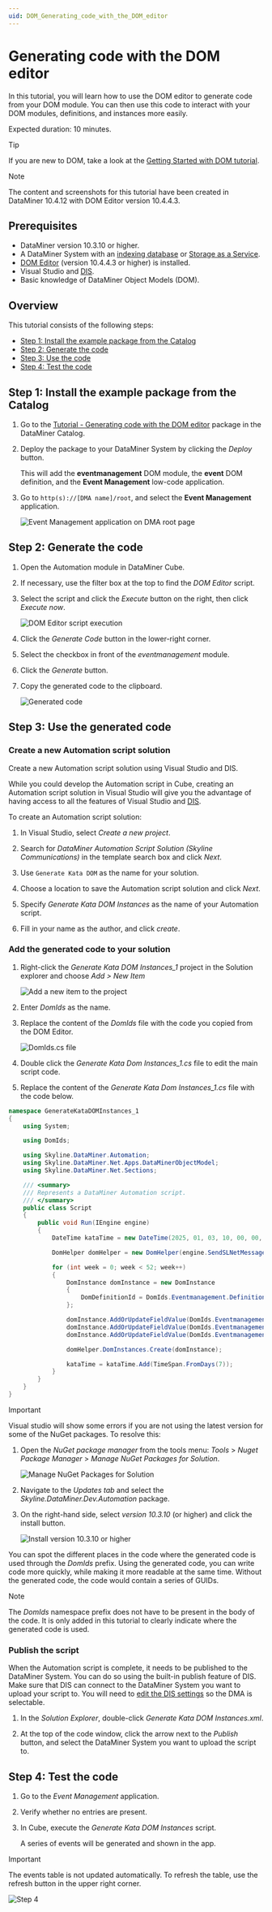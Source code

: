 ```yaml
---
uid: DOM_Generating_code_with_the_DOM_editor
---
```


# Generating code with the DOM editor

In this tutorial, you will learn how to use the DOM editor to generate code from your DOM module. You can then use this code to interact with your DOM modules, definitions, and instances more easily.

Expected duration: 10 minutes.

> [!TIP]
> If you are new to DOM, take a look at the [Getting Started with DOM tutorial](xref:DOM_Generating_code_with_the_DOM_editor).

> [!NOTE]
> The content and screenshots for this tutorial have been created in DataMiner 10.4.12 with DOM Editor version 10.4.4.3.

## Prerequisites

- DataMiner version 10.3.10 or higher.
- A DataMiner System with an [indexing database](xref:Indexing_Database) or [Storage as a Service](xref:STaaS).
- [DOM Editor](https://catalog.dataminer.services/details/11674850-aeac-48c4-9f35-03c387ebcf18) (version 10.4.4.3 or higher) is installed.
- Visual Studio and [DIS](xref:Overall_concept_of_the_DataMiner_Integration_Studio).
- Basic knowledge of DataMiner Object Models (DOM).

## Overview

This tutorial consists of the following steps:

- [Step 1: Install the example package from the Catalog](#step-1-install-the-example-package-from-the-catalog)
- [Step 2: Generate the code](#step-2-generate-the-code)
- [Step 3: Use the code](#step-3-use-the-generated-code)
- [Step 4: Test the code](#step-4-test-the-code)

## Step 1: Install the example package from the Catalog

1. Go to the [Tutorial - Generating code with the DOM editor](https://catalog.dataminer.services/details/6a8c3f13-db15-46a4-931d-96e7c187fa6a) package in the DataMiner Catalog.

1. Deploy the package to your DataMiner System by clicking the *Deploy* button.

   This will add the **eventmanagement** DOM module, the **event** DOM definition, and the **Event Management** low-code application.

1. Go to `http(s)://[DMA name]/root`, and select the **Event Management** application.

   ![Event Management application on DMA root page](~/user-guide/images/DOM_Generating_code_Step1.png)

## Step 2: Generate the code

1. Open the Automation module in DataMiner Cube.

1. If necessary, use the filter box at the top to find the *DOM Editor* script.

1. Select the script and click the *Execute* button on the right, then click *Execute now*.

   ![DOM Editor script execution](~/user-guide/images/DOM_Generating_code_Step2_1.png)

1. Click the *Generate Code* button in the lower-right corner.

1. Select the checkbox in front of the *eventmanagement* module.

1. Click the *Generate* button.

1. Copy the generated code to the clipboard.

   ![Generated code](~/user-guide/images/DOM_Generating_code_Step2_2.png)

## Step 3: Use the generated code

### Create a new Automation script solution

Create a new Automation script solution using Visual Studio and DIS.

While you could develop the Automation script in Cube, creating an Automation script solution in Visual Studio will give you the advantage of having access to all the features of Visual Studio and [DIS](xref:Overall_concept_of_the_DataMiner_Integration_Studio).

To create an Automation script solution:

1. In Visual Studio, select *Create a new project*.

1. Search for *DataMiner Automation Script Solution (Skyline Communications)* in the template search box and click *Next*.

1. Use `Generate Kata DOM` as the name for your solution.

1. Choose a location to save the Automation script solution and click *Next*.

1. Specify *Generate Kata DOM Instances* as the name of your Automation script.

1. Fill in your name as the author, and click *create*.

### Add the generated code to your solution

1. Right-click the *Generate Kata DOM Instances_1* project in the Solution explorer and choose *Add > New Item*

   ![Add a new item to the project](~/user-guide/images/DOM_Generating_code_Step3_1.png)

1. Enter *DomIds* as the name.

1. Replace the content of the *DomIds* file with the code you copied from the DOM Editor.

   ![DomIds.cs file](~/user-guide/images/DOM_Generating_code_Step3_2.png)

1. Double click the *Generate Kata Dom Instances_1.cs* file to edit the main script code.

1. Replace the content of the *Generate Kata Dom Instances_1.cs* file with the code below.

```csharp
namespace GenerateKataDOMInstances_1
{
    using System;

    using DomIds;

    using Skyline.DataMiner.Automation;
    using Skyline.DataMiner.Net.Apps.DataMinerObjectModel;
    using Skyline.DataMiner.Net.Sections;

    /// <summary>
    /// Represents a DataMiner Automation script.
    /// </summary>
    public class Script
    {
        public void Run(IEngine engine)
        {
            DateTime kataTime = new DateTime(2025, 01, 03, 10, 00, 00, DateTimeKind.Local);

            DomHelper domHelper = new DomHelper(engine.SendSLNetMessages, DomIds.Eventmanagement.ModuleId);

            for (int week = 0; week < 52; week++)
            {
                DomInstance domInstance = new DomInstance
                {
                    DomDefinitionId = DomIds.Eventmanagement.Definitions.Event,
                };

                domInstance.AddOrUpdateFieldValue(DomIds.Eventmanagement.Sections.EventInfo.Id, DomIds.Eventmanagement.Sections.EventInfo.EventName, $"Kata {week + 1}");
                domInstance.AddOrUpdateFieldValue(DomIds.Eventmanagement.Sections.EventInfo.Id, DomIds.Eventmanagement.Sections.EventInfo.Start, kataTime);
                domInstance.AddOrUpdateFieldValue(DomIds.Eventmanagement.Sections.EventInfo.Id, DomIds.Eventmanagement.Sections.EventInfo.End, kataTime.Add(TimeSpan.FromHours(1)));

                domHelper.DomInstances.Create(domInstance);

                kataTime = kataTime.Add(TimeSpan.FromDays(7));
            }
        }
    }
}
```

> [!IMPORTANT]
> Visual studio will show some errors if you are not using the latest version for some of the NuGet packages. To resolve this:
>
> 1. Open the *NuGet package manager* from the tools menu: *Tools* > *Nuget Package Manager* > *Manage NuGet Packages for Solution*.
>
>    ![Manage NuGet Packages for Solution](~/user-guide/images/DOM_Generating_code_Step3_3.png)
>
> 1. Navigate to the *Updates tab* and select the *Skyline.DataMiner.Dev.Automation* package.
>
> 1. On the right-hand side, select *version 10.3.10* (or higher) and click the install button.
>
>    ![Install version 10.3.10 or higher](~/user-guide/images/DOM_Generating_code_Step3_4.png)

You can spot the different places in the code where the generated code is used through the *DomIds* prefix. Using the generated code, you can write code more quickly, while making it more readable at the same time. Without the generated code, the code would contain a series of GUIDs.

> [!NOTE]
> The *DomIds* namespace prefix does not have to be present in the body of the code. It is only added in this tutorial to clearly indicate where the generated code is used.

### Publish the script

When the Automation script is complete, it needs to be published to the DataMiner System. You can do so using the built-in publish feature of DIS. Make sure that DIS can connect to the DataMiner System you want to upload your script to. You will need to [edit the DIS settings](xref:DIS_settings#dma) so the DMA is selectable.

1. In the *Solution Explorer*, double-click *Generate Kata DOM Instances.xml*.

1. At the top of the code window, click the arrow next to the *Publish* button, and select the DataMiner System you want to upload the script to.

## Step 4: Test the code

1. Go to the *Event Management* application.

1. Verify whether no entries are present.

1. In Cube, execute the *Generate Kata DOM Instances* script.

   A series of events will be generated and shown in the app.

> [!IMPORTANT]
> The events table is not updated automatically. To refresh the table, use the refresh button in the upper right corner.

![Step 4](~/user-guide/images/DOM_Generating_code_Step4.png)
